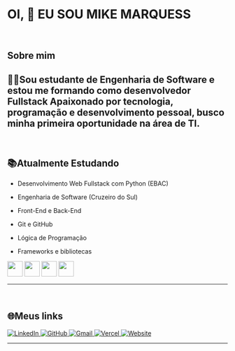 # OI, 👋 EU SOU MIKE MARQUESS
<br>

<h2 style="border: none;" > Sobre mim </h2>

**👨‍💻Sou estudante de Engenharia de Software e estou me formando como desenvolvedor Fullstack
Apaixonado por tecnologia, programação e desenvolvimento pessoal, busco minha primeira oportunidade na área de TI.**
---
<br> 

<!--## <h2 style="border:none;">🚀Habilidades em desenvolvimento</h2>-->

<h2 style="border: none;">📚Atualmente Estudando</h2>

- Desenvolvimento Web Fullstack com Python (EBAC)

- Engenharia de Software (Cruzeiro do Sul)
- Front-End e Back-End
- Git e GitHub
- Lógica de Programação
- Frameworks e bibliotecas
  
<div> 
<img height="35px" src="https://cdn.jsdelivr.net/gh/devicons/devicon@latest/icons/html5/html5-original.svg" />
          
<img height="35px" src="https://cdn.jsdelivr.net/gh/devicons/devicon@latest/icons/css3/css3-original.svg" />

<img height="35px" src="https://cdn.jsdelivr.net/gh/devicons/devicon@latest/icons/javascript/javascript-original.svg" />

<img height="35px" src="https://cdn.jsdelivr.net/gh/devicons/devicon@latest/icons/python/python-original.svg" />
          
</div>

---
<br>

<h2 style="border:none;">🌐Meus links</h2>
<div>
  <a href="https://www.linkedin.com/in/mike-marquess-962199277/" target="_blank">
    <img src="https://img.shields.io/badge/LinkedIn-0077B5?style=for-the-badge&logo=linkedin&logoColor=white" alt="LinkedIn">
  </a>
  
  <a href="https://github.com/MikeMarquess" target="_blank">
    <img src="https://img.shields.io/badge/GitHub-100000?style=for-the-badge&logo=github&logoColor=white" alt="GitHub">
  </a>
  
  <a href="mailto:Mikemarques023@gmail.com" >
    <img src="https://img.shields.io/badge/Gmail-D14836?style=for-the-badge&logo=gmail&logoColor=white" alt="Gmail">
  </a>
  
  <a href=" " target="_blank">
    <img src="https://img.shields.io/badge/Vercel-000000?style=for-the-badge&logo=vercel&logoColor=white" alt="Vercel">
  </a>
  
  <a href=" " target="_blank">
    <img src="https://img.shields.io/badge/website-000000?style=for-the-badge&logo=About.me&logoColor=white" alt="Website">
  </a>
</div>


---

<!--<h2 style="border:none;">🛠️ Projetos:</h2>
- : Uma breve descrição
- : Outra breve descrição-->
